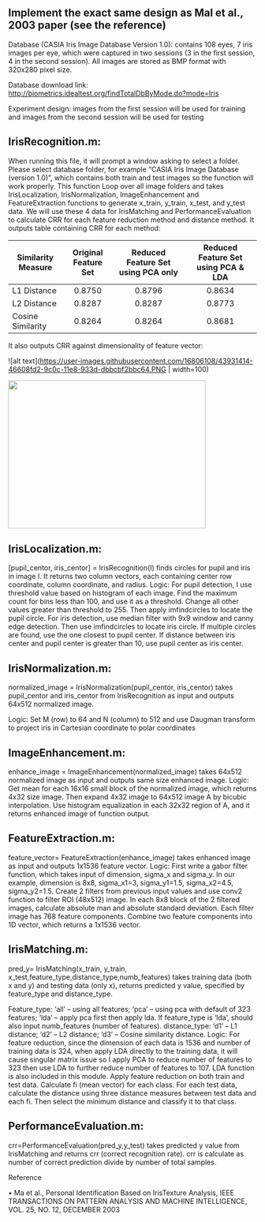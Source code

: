 ## Implement the exact same design as Mal et al., 2003 paper (see the reference)

Database (CASIA Iris Image Database Version 1.0): contains 108 eyes, 7 iris images per eye, which were captured in two sessions 
(3 in the first session, 4 in the second session). All images are stored as BMP format with 320x280 pixel size.

Database download link:
http://biometrics.idealtest.org/findTotalDbByMode.do?mode=Iris

Experiment design: images from the first session will be used for training and images from the second session will be used for testing

## IrisRecognition.m:
When running this file, it will prompt a window asking to select a folder. Please select database folder, for example 
“CASIA Iris Image Database (version 1.0)”, which contains both train and test images so the function will work properly.
This function Loop over all image folders and takes IrisLocalization, IrisNormalization, ImageEnhancement and FeatureExtraction 
functions to generate x_train, y_train, x_test, and y_test data. 
We will use these 4 data for IrisMatching and PerformanceEvaluation to calculate CRR for each feature reduction method and distance method. It outputs table containing CRR
for each method:

| Similarity Measure       | Original Feature Set        | Reduced Feature Set using PCA only |   Reduced Feature Set using PCA & LDA   |
| -------------            |:-------------:              | :-----:|:-----:|
| L1 Distance     | 0.8750 | 0.8796 |  0.8634    |
| L2 Distance      | 0.8287      |  0.8287  |  0.8773    |
| Cosine Similarity | 0.8264      |    0.8264 |    0.8681   |


It also outputs CRR against dimensionality of feature vector:

![alt text](https://user-images.githubusercontent.com/16806108/43931414-46608fd2-9c0c-11e8-933d-dbbcbf2bbc64.PNG | width=100)

<img align="center" width="400" height="300" src="https://user-images.githubusercontent.com/16806108/43931414-46608fd2-9c0c-11e8-933d-dbbcbf2bbc64.PNG">



## IrisLocalization.m:
[pupil_centor, iris_centor] = IrisRecognition(I) finds circles for pupil and iris in image I. It returns
two column vectors, each containing center row coordinate, column coordinate, and radius.
Logic: For pupil detection, I use threshold value based on histogram of each image. Find the
maximum count for bins less than 100, and use it as a threshold. Change all other values greater
than threshold to 255. Then apply imfindcircles to locate the pupil circle. For iris detection, use
median filter with 9x9 window and canny edge detection. Then use imfindcircles to locate iris
circle. If multiple circles are found, use the one closest to pupil center. If distance between iris
center and pupil center is greater than 10, use pupil center as iris center.

## IrisNormalization.m:
normalized_image = IrisNormalization(pupil_centor, iris_centor) takes pupil_centor and
iris_centor from IrisRecognition as input and outputs 64x512 normalized image.

Logic: Set M (row) to 64 and N (column) to 512 and use Daugman transform to project iris in
Cartesian coordinate to polar coordinates

## ImageEnhancement.m:
enhance_image = ImageEnhancement(normalized_image) takes 64x512 normalized image as
input and outputs same size enhanced image.
Logic: Get mean for each 16x16 small block of the normalized image, which returns 4x32 size
image. Then expand 4x32 image to 64x512 image A by bicubic interpolation. Use histogram
equalization in each 32x32 region of A, and it returns enhanced image of function output.

## FeatureExtraction.m:
feature_vector= FeatureExtraction(enhance_image) takes enhanced image as input and outputs
1x1536 feature vector.
Logic: First write a gabor filter function, which takes input of dimension, sigma_x and sigma_y. In
our example, dimension is 8x8, sigma_x1=3, sigma_y1=1.5, sigma_x2=4.5, sigma_y2=1.5. Create
2 filters from previous input values and use conv2 function to filter ROI (48x512) image. In each
8x8 block of the 2 filtered images, calculate absolute man and absolute standard deviation. Each
filter image has 768 feature components. Combine two feature components into 1D vector,
which returns a 1x1536 vector.

## IrisMatching.m:
pred_y= IrisMatching(x_train, y_train, x_test,feature_type,distance_type,numb_features) takes
training data (both x and y) and testing data (only x), returns predicted y value, specified by
feature_type and distance_type.

Feature_type:
‘all’ – using all features;
‘pca’ – using pca with default of 323 features;
‘lda’ – apply pca first then apply lda. If feature_type is ‘lda’, should also input numb_features
(number of features).
distance_type:
‘d1’ – L1 distance;
‘d2’ – L2 distance;
‘d3’ – Cosine similarity distance.
Logic: For feature reduction, since the dimension of each data is 1536 and number of training
data is 324, when apply LDA directly to the training data, it will cause singular matrix issue so I
apply PCA to reduce number of features to 323 then use LDA to further reduce number of
features to 107. LDA function is also included in this module. Apply feature reduction on both
train and test data. Calculate fi (mean vector) for each class. For each test data, calculate the
distance using three distance measures between test data and each fi. Then select the minimum
distance and classify it to that class.

## PerformanceEvaluation.m:
crr=PerformanceEvaluation(pred_y,y_test) takes predicted y value from IrisMatching and
returns crr (correct recognition rate). crr is calculate as number of correct prediction divide by
number of total samples.




Reference

• Ma et al., Personal Identification Based on IrisTexture Analysis, IEEE TRANSACTIONS ON
PATTERN ANALYSIS AND MACHINE INTELLIGENCE, VOL. 25, NO. 12, DECEMBER 2003


